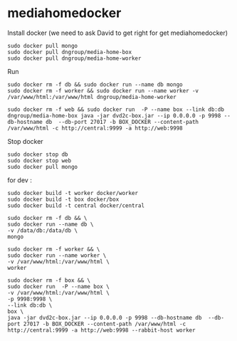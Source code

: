 # mediahomedocker

Install docker (we need to ask David to get right for get mediahomedocker)

	sudo docker pull mongo
	sudo docker pull dngroup/media-home-box
	sudo docker pull dngroup/media-home-worker

Run

	sudo docker rm -f db && sudo docker run --name db mongo
	sudo docker rm -f worker && sudo docker run --name worker -v /var/www/html:/var/www/html dngroup/media-home-worker
	
	sudo docker rm -f web && sudo docker run  -P --name box --link db:db dngroup/media-home-box java -jar dvd2c-box.jar --ip 0.0.0.0 -p 9998 --db-hostname db  --db-port 27017 -b BOX_DOCKER --content-path /var/www/html -c http://central:9999 -a http://web:9998
	



	
Stop docker

	sudo docker stop db
	sudo docker stop web
	sudo docker pull mongo
	
for dev :
	
	sudo docker build -t worker docker/worker
	sudo docker build -t box docker/box
	sudo docker build -t central docker/central	
	
	sudo docker rm -f db && \
	sudo docker run --name db \
	-v /data/db:/data/db \
	mongo 
	
	sudo docker rm -f worker && \
	sudo docker run --name worker \
	-v /var/www/html:/var/www/html \
	worker
	
	sudo docker rm -f box && \
	sudo docker run  -P --name box \
	-v /var/www/html:/var/www/html \
	-p 9998:9998 \
	--link db:db \
	box \
	java -jar dvd2c-box.jar --ip 0.0.0.0 -p 9998 --db-hostname db  --db-port 27017 -b BOX_DOCKER --content-path /var/www/html -c http://central:9999 -a http://web:9998 --rabbit-host worker
	
	